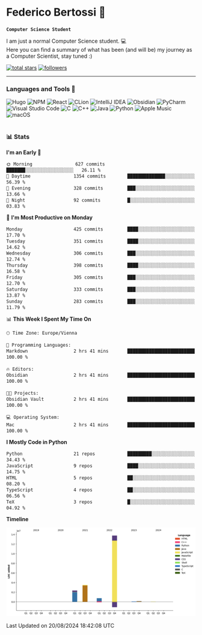 # Federico Bertossi 🚀

**`Computer Science Student`**

[//]: # (Thanks to @ForrestKnight for the inspiration.)

<!-- TODO: Insert a banner image -->

I am just a normal Computer Science student. 💻 </br>
Here you can find a summary of what has been (and will be) my journey as a Computer Scientist, stay tuned :)

   <p>
      <a href="https://github.com/mrBymax?tab=repositories&sort=stargazers">
         <img alt="total stars" title="Total stars on GitHub" src="https://custom-icon-badges.demolab.com/github/stars/mrBymax?color=55960c&style=for-the-badge&labelColor=488207&logo=star"/></a>
<a href="https://github.com/mrBymax?tab=followers">
         <img alt="followers" title="Follow me on Github" src="https://custom-icon-badges.demolab.com/github/followers/mrBymax?color=236ad3&labelColor=1155ba&style=for-the-badge&logo=person-add&label=Follow&logoColor=white"/></a>
   </p>

---

<!-- TODO: Insert a GIF -->
### Languages and Tools 🧰

<!-- TODO: Change it with shields -->
![Hugo](https://img.shields.io/badge/Hugo-black.svg?style=for-the-badge&logo=Hugo)
![NPM](https://img.shields.io/badge/NPM-%23CB3837.svg?style=for-the-badge&logo=npm&logoColor=white)
![React](https://img.shields.io/badge/react-%2320232a.svg?style=for-the-badge&logo=react&logoColor=%2361DAFB)
![CLion](https://img.shields.io/badge/CLion-black?style=for-the-badge&logo=clion&logoColor=white)
![IntelliJ IDEA](https://img.shields.io/badge/IntelliJIDEA-000000.svg?style=for-the-badge&logo=intellij-idea&logoColor=white)
![Obsidian](https://img.shields.io/badge/Obsidian-%23483699.svg?style=for-the-badge&logo=obsidian&logoColor=white)
![PyCharm](https://img.shields.io/badge/pycharm-143?style=for-the-badge&logo=pycharm&logoColor=black&color=black&labelColor=green)
![Visual Studio Code](https://img.shields.io/badge/Visual%20Studio%20Code-0078d7.svg?style=for-the-badge&logo=visual-studio-code&logoColor=white)
![C](https://img.shields.io/badge/c-%2300599C.svg?style=for-the-badge&logo=c&logoColor=white)
![C++](https://img.shields.io/badge/c++-%2300599C.svg?style=for-the-badge&logo=c%2B%2B&logoColor=white)
![Java](https://img.shields.io/badge/java-%23ED8B00.svg?style=for-the-badge&logo=openjdk&logoColor=white)
![Python](https://img.shields.io/badge/python-3670A0?style=for-the-badge&logo=python&logoColor=ffdd54)
![Apple Music](https://img.shields.io/badge/Apple_Music-9933CC?style=for-the-badge&logo=apple-music&logoColor=white)
![macOS](https://img.shields.io/badge/mac%20os-000000?style=for-the-badge&logo=macos&logoColor=F0F0F0)


#

### 📊 Stats

<!-- ![My GitHub stats](https://github-readme-stats.vercel.app/api?username=mrBymax&show_icons=true&theme=dracula) -->


<!--START_SECTION:waka-->
**I'm an Early 🐤** 

```text
🌞 Morning                627 commits         ███████░░░░░░░░░░░░░░░░░░   26.11 % 
🌆 Daytime                1354 commits        ██████████████░░░░░░░░░░░   56.39 % 
🌃 Evening                328 commits         ███░░░░░░░░░░░░░░░░░░░░░░   13.66 % 
🌙 Night                  92 commits          █░░░░░░░░░░░░░░░░░░░░░░░░   03.83 % 
```
📅 **I'm Most Productive on Monday** 

```text
Monday                   425 commits         ████░░░░░░░░░░░░░░░░░░░░░   17.70 % 
Tuesday                  351 commits         ████░░░░░░░░░░░░░░░░░░░░░   14.62 % 
Wednesday                306 commits         ███░░░░░░░░░░░░░░░░░░░░░░   12.74 % 
Thursday                 398 commits         ████░░░░░░░░░░░░░░░░░░░░░   16.58 % 
Friday                   305 commits         ███░░░░░░░░░░░░░░░░░░░░░░   12.70 % 
Saturday                 333 commits         ███░░░░░░░░░░░░░░░░░░░░░░   13.87 % 
Sunday                   283 commits         ███░░░░░░░░░░░░░░░░░░░░░░   11.79 % 
```


📊 **This Week I Spent My Time On** 

```text
🕑︎ Time Zone: Europe/Vienna

💬 Programming Languages: 
Markdown                 2 hrs 41 mins       █████████████████████████   100.00 % 

🔥 Editors: 
Obsidian                 2 hrs 41 mins       █████████████████████████   100.00 % 

🐱‍💻 Projects: 
Obsidian Vault           2 hrs 41 mins       █████████████████████████   100.00 % 

💻 Operating System: 
Mac                      2 hrs 41 mins       █████████████████████████   100.00 % 
```

**I Mostly Code in Python** 

```text
Python                   21 repos            █████████░░░░░░░░░░░░░░░░   34.43 % 
JavaScript               9 repos             ████░░░░░░░░░░░░░░░░░░░░░   14.75 % 
HTML                     5 repos             ██░░░░░░░░░░░░░░░░░░░░░░░   08.20 % 
TypeScript               4 repos             ██░░░░░░░░░░░░░░░░░░░░░░░   06.56 % 
TeX                      3 repos             █░░░░░░░░░░░░░░░░░░░░░░░░   04.92 % 
```



**Timeline**

![Lines of Code chart](https://raw.githubusercontent.com/mrBymax/mrBymax/main/assets/bar_graph.png)


 Last Updated on 20/08/2024 18:42:08 UTC
<!--END_SECTION:waka-->


[linkedin]: https://linkedin.com/federico-bertossi
[website]:  https://www.federicobertossi.com

</details>
